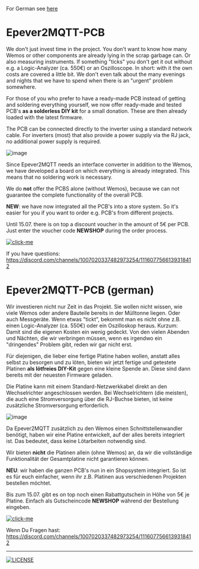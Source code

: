 For German see [here](#epever2mqtt-pcb-german)

# Epever2MQTT-PCB

We don't just invest time in the project. You don't want to know how many Wemos or other components are already lying in the scrap garbage can. Or also measuring instruments. If something "ticks" you don't get it out without e.g. a Logic-Analyzer (ca. 550€) or an Oszilloscope. In short: with it the own costs are covered a little bit. We don't even talk about the many evenings and nights that we have to spend when there is an "urgent" problem somewhere.

For those of you who prefer to have a ready-made PCB instead of getting and soldering everything yourself, we now offer ready-made and tested PCB's **as a solderless DIY kit** for a small donation. These are then already loaded with the latest firmware.

The PCB can be connected directly to the inverter using a standard network cable. For inverters (most) that also provide a power supply via the RJ jack, no additional power supply is required.

![image](https://github.com/all-solutions/PCBs/assets/17761850/ab955f9d-eb43-4ed4-819c-df59ca37a234)

Since Epever2MQTT needs an interface converter in addition to the Wemos, we have developed a board on which everything is already integrated. This means that no soldering work is necessary.

We do **not** offer the PCBS alone (without Wemos), because we can not guarantee the complete functionality of the overall PCB.

**NEW**: we have now integrated all the PCB's into a store system. So it's easier for you if you want to order e.g. PCB's from different projects.

Until 15.07. there is on top a discount voucher in the amount of 5€ per PCB.
Just enter the voucher code **NEWSHOP** during the order process.

[![click-me](https://github.com/all-solutions/PCBs/assets/17761850/9286f8ee-f7b8-4e8f-a64b-e83a7ba102e5)](https://all-solutions.store)
 
If you have questions: https://discord.com/channels/1007020337482973254/1116077566139318412

# Epever2MQTT-PCB (german)
Wir investieren nicht nur Zeit in das Projekt. Sie wollen nicht wissen, wie viele Wemos oder andere Bauteile bereits in der Mülltonne liegen. Oder auch Messgeräte. Wenn etwas "tickt", bekommt man es nicht ohne z.B. einen Logic-Analyzer (ca. 550€) oder ein Oszilloskop heraus. Kurzum: Damit sind die eigenen Kosten ein wenig gedeckt. Von den vielen Abenden und Nächten, die wir verbringen müssen, wenn es irgendwo ein "dringendes" Problem gibt, reden wir gar nicht erst.

Für diejenigen, die lieber eine fertige Platine haben wollen, anstatt alles selbst zu besorgen und zu löten, bieten wir jetzt fertige und getestete Platinen **als lötfreies DIY-Kit** gegen eine kleine Spende an. Diese sind dann bereits mit der neuesten Firmware geladen.

Die Platine kann mit einem Standard-Netzwerkkabel direkt an den Wechselrichter angeschlossen werden. Bei Wechselrichtern (die meisten), die auch eine Stromversorgung über die RJ-Buchse bieten, ist keine zusätzliche Stromversorgung erforderlich.

![image](https://github.com/all-solutions/PCBs/assets/17761850/ab955f9d-eb43-4ed4-819c-df59ca37a234)

Da Epever2MQTT zusätzlich zu den Wemos einen Schnittstellenwandler benötigt, haben wir eine Platine entwickelt, auf der alles bereits integriert ist. Das bedeutet, dass keine Lötarbeiten notwendig sind.

Wir bieten **nicht** die Platinen allein (ohne Wemos) an, da wir die vollständige Funktionalität der Gesamtplatine nicht garantieren können.

**NEU**: wir haben die ganzen PCB's nun in ein Shopsystem integriert. So ist es für euch einfacher, wenn ihr z.B. Platinen aus verschiedenen Projekten bestellen möchtet.

Bis zum 15.07. gibt es on top noch einen Rabattgutschein in Höhe von 5€ je Platine.
Einfach als Gutscheincode **NEWSHOP** während der Bestellung eingeben.

[![click-me](https://github.com/all-solutions/PCBs/assets/17761850/9286f8ee-f7b8-4e8f-a64b-e83a7ba102e5)](https://all-solutions.store)
 
Wenn Du Fragen hast: https://discord.com/channels/1007020337482973254/1116077566139318412

---
[![LICENSE](https://licensebuttons.net/l/by-nc-sa/4.0/88x31.png)](https://creativecommons.org/licenses/by-nc-sa/4.0/)

